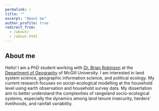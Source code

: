 ```yaml
---
permalink: /
title: ""
excerpt: "About me"
author_profile: true
redirect_from: 
  - /about/
  - /about.html
---
```


About me
------
Hello! I am a PhD student working with [Dr. Brian Robinson]("http://www.brianerobinson.com") at the [Department of Geography]("https://www.mcgill.ca/geography/in") of McGill University. I am interested in land system science, geographic information science, and political ecology. My current research focuses on social-ecological modelling at the household level using earth observation and household survey data. My dissertation aim to better understand the complexities of rangeland socio-ecological systems, especially the dynamics among land tenure insecurity, herders’ livelihoods, and rainfall variability.

